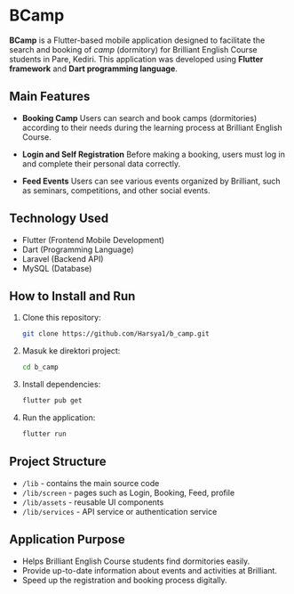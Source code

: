 # BCamp

**BCamp** is a Flutter-based mobile application designed to facilitate the search and booking of *camp* (dormitory) for Brilliant English Course students in Pare, Kediri. This application was developed using **Flutter framework** and **Dart programming language**.

## Main Features

- **Booking Camp** 
 Users can search and book camps (dormitories) according to their needs during the learning process at Brilliant English Course.

- **Login and Self Registration** 
 Before making a booking, users must log in and complete their personal data correctly.

- **Feed Events** 
 Users can see various events organized by Brilliant, such as seminars, competitions, and other social events.

## Technology Used

- Flutter (Frontend Mobile Development)
- Dart (Programming Language)
- Laravel (Backend API)
- MySQL (Database)

## How to Install and Run

1. Clone this repository:
   ```bash
   git clone https://github.com/Harsya1/b_camp.git
   ```

2. Masuk ke direktori project:
   ```bash
   cd b_camp
   ```

3. Install dependencies:
   ```bash
   flutter pub get
   ```

4. Run the application:
   ```bash
   flutter run
   ```

## Project Structure
- `/lib` - contains the main source code
- `/lib/screen` - pages such as Login, Booking, Feed, profile
- `/lib/assets` - reusable UI components
- `/lib/services` - API service or authentication service

## Application Purpose

- Helps Brilliant English Course students find dormitories easily.
- Provide up-to-date information about events and activities at Brilliant.
- Speed up the registration and booking process digitally.